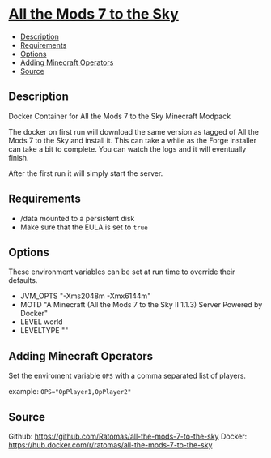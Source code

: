 # [All the Mods 7 to the Sky](https://www.curseforge.com/minecraft/modpacks/all-the-mods-7-to-the-sky)
<!-- MarkdownTOC autolink="true" indent="  " markdown_preview="github" -->

- [Description](#description)
- [Requirements](#requirements)
- [Options](#options)
- [Adding Minecraft Operators](#adding-minecraft-operators)
- [Source](#source)

<!-- /MarkdownTOC -->

## Description


Docker Container for All the Mods 7 to the Sky Minecraft Modpack

The docker on first run will download the same version as tagged of All the Mods 7 to the Sky and install it.  This can take a while as the Forge installer can take a bit to complete.  You can watch the logs and it will eventually finish.

After the first run it will simply start the server.

## Requirements

* /data mounted to a persistent disk
* Make sure that the EULA  is set to `true`

## Options

These environment variables can be set at run time to override their defaults.

* JVM_OPTS "-Xms2048m -Xmx6144m"
* MOTD "A Minecraft (All the Mods 7 to the Sky II 1.1.3) Server Powered by Docker"
* LEVEL world
* LEVELTYPE ""

## Adding Minecraft Operators

Set the enviroment variable `OPS` with a comma separated list of players.

example:
`OPS="OpPlayer1,OpPlayer2"`

## Source
Github: https://github.com/Ratomas/all-the-mods-7-to-the-sky
Docker: https://hub.docker.com/r/ratomas/all-the-mods-7-to-the-sky
